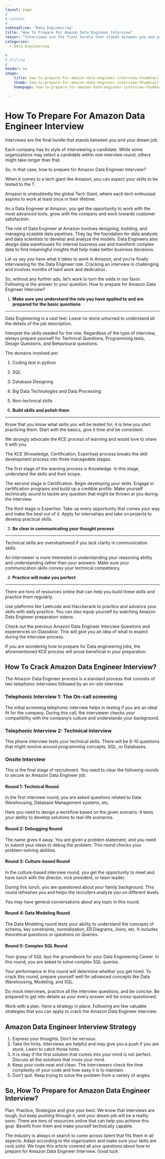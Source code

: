 ```yaml
---
layout: page
#
# Content
#
subheadline: "Data Engineering"
title: "How To Prepare For Amazon Data Engineer Interview"
teaser: "Interviews are the final hurdle that stands between you and your dream job.Each company has its style of interviewing a candidate. While some organizations may select a candidate within one interview round, others might take longer than that.So, in that case, how to prepare for Amazon Data Engineer Interview?When it comes to a tech giant like Amazon, you can expect yo"
categories:
  - Data Engineering

#
# Styling
#
header: no
image:
    title: how-to-prepare-for-amazon-data-engineer-interview-thumbnail.jpg
    thumb: how-to-prepare-for-amazon-data-engineer-interview-thumbnail.jpg
    homepage: how-to-prepare-for-amazon-data-engineer-interview-thumbnail.jpg

---
```


# How To Prepare For Amazon Data Engineer Interview

Interviews are the final hurdle that stands between you and your dream job.


Each company has its style of interviewing a candidate. While some organizations may select a candidate within one interview round, others might take longer than that.


So, in that case, how to prepare for Amazon Data Engineer Interview?


When it comes to a tech giant like Amazon, you can expect your skills to be tested to the T. 


Amazon is undoubtedly the global Tech Giant, where each tech enthusiast aspires to work at least once in their lifetime.


As a Data Engineer at Amazon, you get the opportunity to work with the most advanced tools, grow with the company and work towards customer satisfaction.


The role of Data Engineer at Amazon involves designing, building, and managing scalable data pipelines. They lay the foundation for data analysts and data scientists to develop and analyze the models. Data Engineers also design data warehouses for internal business use and transform complex data to find meaningful insights that help make better business decisions.


Let us say you have what it takes to work in Amazon, and you’re finally interviewing for the Data Engineer role. Cracking an interview is challenging and involves months of hard work and dedication.


So, without any further ado, let’s work to turn the odds in our favor. Following is the answer to your question: How to prepare for Amazon Data Engineer Interview?


1. **Make sure you understand the role you have applied to and are prepared for the basic questions**
-----------------------------------------------------------------------------------------------------


Data Engineering is a vast feel. Leave no stone unturned to understand all the details of the job description.


Interpret the skills needed for the role. Regardless of the type of interview, always prepare yourself for Technical Questions, Programming tests, Design Questions, and Behavioural questions. 


The domains involved are: 


1. Coding test in python
2. SQL
3. Database Designing
4. Big Data Technologies and Data Processing
5. Non-technical skills


2. **Build skills and polish them**
-----------------------------------


Know that you know what skills you will be tested for; it is time you start practicing them. Start with the basics, give it time and be consistent.


We strongly advocate the KCE process of learning and would love to share it with you. 


The KCE (Knowledge, Certification, Expertise) process breaks the skill development process into three manageable stages.


The first stage of the learning process is Knowledge. In this stage, understand the skills and their scope. 


The second stage is Certification. Begin developing your skills. Engage in certification programs and build up a credible profile. Make yourself technically sound to tackle any question that might be thrown at you during the interview.


The third stage is Expertise. Take up every opportunity that comes your way and make the best out of it. Apply for internships and take on projects to develop practical skills. 


3. **Be clear in communicating your thought process**
-----------------------------------------------------


Technical skills are overshadowed if you lack clarity in communication skills.


An interviewer is more interested in understanding your reasoning ability and understanding rather than your answers. Make sure your communication skills convey your technical competency. 


4. **Practice will make you perfect**
-------------------------------------


There are tons of resources online that can help you build these skills and practice them regularly. 


Use platforms like Leetcode and Hacckerank to practice and advance your skills with daily practice. You can also equip yourself by watching Amazon Data Engineer preparation videos. 


Check out the previous Amazon Data Engineer Interview Questions and experiences on Glassdoor. This will give you an idea of what to expect during the interview process.


If you are wondering how to prepare for Data engineering jobs, the aforementioned KCE process will prove beneficial in your preparation.


**How To Crack Amazon Data Engineer Interview?**
------------------------------------------------


The Amazon Data Engineer process is a standard process that consists of two telephonic interviews followed by an on-site interview.


### **Telephonic Interview 1: The On-call screening**


The initial screening telephonic interview helps in testing if you are an ideal fit for the company. During this call, the interviewer checks your compatibility with the company’s culture and understands your background.


### **Telephonic Interview 2: Technical Interview**


This phone interview tests your technical skills. There will be 8-10 questions that might revolve around programming concepts, SQL, or Databases.


### **Onsite Interview**


This is the final stage of recruitment. You need to clear the following rounds to secure an Amazon Data Engineer job. 


#### **Round 1: Technical Round**


In the first interview round, you are asked questions related to Data Warehousing, Database Management systems, etc.


Here you need to design a workflow based on the given scenario. It tests your ability to develop solutions to real-life scenarios.


#### **Round 2: Debugging Round**


The name gives it away. You are given a problem statement, and you need to submit your ideas to debug the problem. This round checks your problem-solving abilities.


#### **Round 3: Culture-based Round**


In the culture-based interview round, you get the opportunity to meet and have lunch with the director, vice president, or team leader.


During this lunch, you are questioned about your family background. This round refreshes you and helps the recruiters analyze you on different levels.


You may have general conversations about any topic in this round.


#### **Round 4: Data Modeling Round**


The Data Modeling round tests your ability to understand the concepts of schema, key constraints, normalization, ER Diagrams, Joins, etc. It includes theoretical questions or questions on Queries.


#### **Round 5: Complex SQL Round**


Your grasp of SQL lays the groundwork for your Data Engineering Career. In this round, you are asked to solve complex SQL queries.


Your performance in this round will determine whether you get hired. To crack this round, prepare yourself well for advanced concepts like Data Warehousing, Modeling, and SQL.


Do mock interviews, practice all the interview questions, and be concise. Be prepared to get into details as your every answer will be cross-questioned.


Work with a plan. Have a strategy in place. Following are few valuable strategies that you can apply to crack the Amazon Data Engineer interview.


**Amazon Data Engineer Interview Strategy**
-------------------------------------------


1. Express your thoughts. Don’t be nervous.
2. Take the hints. Interviews are helpful and may give you a push if you are stuck. Learn to catch those hints.
3. It is okay if the first solution that comes into your mind is not perfect. Discuss all the solutions that cross your mind.
4. Keep your code neat and clean. The interviewers check the time complexity of your code and how easy it is to maintain.
5. Don’t quit. Keep trying to solve the problem from a variety of angles.


So, How To Prepare for Amazon Data Engineer Interview?
------------------------------------------------------


Plan, Practice, Strategize and give your best. We know that interviews are tough, but keep pushing through it, and your dream job will be a reality soon. There are tons of resources online that can help you achieve this goal. Benefit from them and make yourself technically capable.


The industry is always in search to come across talent that fits them in all aspects. Adapt according to the organization and make sure your skills are rock solid. We hope this article covered all your questions about how to prepare for Amazon Data Engineer Interview. Good luck.


